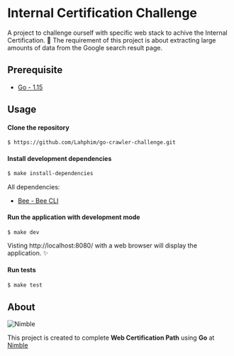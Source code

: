 # Internal Certification Challenge

A project to challenge ourself with specific web stack to achive the Internal Certification. 🚀
The requirement of this project is about extracting large amounts of data from the Google search result page.

## Prerequisite
* [Go - 1.15](https://golang.org/doc/go1.15)

## Usage

#### Clone the repository
```sh
$ https://github.com/Lahphim/go-crawler-challenge.git
```

#### Install development dependencies
```sh
$ make install-dependencies
```
All dependencies:
- [Bee - Bee CLI](https://github.com/beego/bee)

#### Run the application with development mode
```sh
$ make dev
```
Visting http://localhost:8080/ with a web browser will display the application. ✨

#### Run tests
````sh
$ make test
````

## About
![Nimble](https://assets.nimblehq.co/logo/dark/logo-dark-text-160.png)

This project is created to complete **Web Certification Path** using **Go** at [Nimble](https://nimblehq.co)
